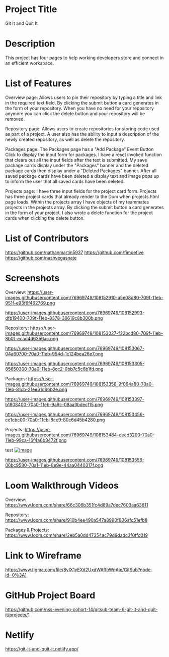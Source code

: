 # Project Title
Git It and Quit It

# Description 
This project has four pages to help working developers store and connect in an efficient workspace. 

# List of Features 
Overview page:
Allows users to pin their repository by typing a title and link in the required text field. By clicking the submit button a card generates in the form of your repository. When you have no need for your repository anymore you can click the delete button and your repository will be removed.

Repository page:
Allows users to create repositories for storing code used as part of a project. A user also has the ability to input a description of the newly created repository, as well as delete the repository.

Packages page:
The Packages page has a "Add Package" Event Button Click to display the input form for packages. I have a reset invoked function that clears out all the input fields after the text is submitted. My save package cards display under the "Packages" banner and the deleted package cards then display under a "Deleted Packages" banner. After all saved package cards have been deleted a display text and image pops up to inform the user that all saved cards have been deleted.

Projects page: 
I have three input fields for the project card form.
Projects has three project cards that already render to the Dom when projects.html page loads. Within the projects array I have objects of my teammates projects in the projects array. By clicking the submit button a card generates in the form of your project.
I also wrote a delete function for the project cards when clicking the delete button.

# List of Contributors 
https://github.com/nathanmartin5937
https://github.com/fimoefive
https://github.com/nashvegasnate

# Screenshots 
Overview:
[
https://user-images.githubusercontent.com/76969749/108152910-a5e08d80-709f-11eb-951f-e93f6f462769.png
](url)

[
https://user-images.githubusercontent.com/76969749/108152993-dfb19400-709f-11eb-8378-36619c8b300b.png
](url)

Repository:
[
https://user-images.githubusercontent.com/76969749/108153027-f22bcd80-709f-11eb-8b01-ecad4d6356ac.png
](url)

[
https://user-images.githubusercontent.com/76969749/108153067-04a60700-70a0-11eb-954d-1c124bea26e7.png
](url)

[
https://user-images.githubusercontent.com/76969749/108153305-85650300-70a0-11eb-8cc2-0bb7c5c6b1fd.png
](url)

Packages:
[
https://user-images.githubusercontent.com/76969749/108153358-9f064a80-70a0-11eb-81cb-21ee61d9bb2e.png
](url)

[
https://user-images.githubusercontent.com/76969749/108153397-b1808400-70a0-11eb-9a9c-08aa3bdecf15.png
](url)

[
https://user-images.githubusercontent.com/76969749/108153456-ce1cbc00-70a0-11eb-8cc9-80c6d45b4280.png
](url)

Projects:
[
https://user-images.githubusercontent.com/76969749/108153484-decd3200-70a0-11eb-99ca-16f4a6b3472f.png
](url)

test
[
![image](https://user-images.githubusercontent.com/76969749/108153521-f5738900-70a0-11eb-9b5f-48fbb5c34b2b.png)
](url)

https://user-images.githubusercontent.com/76969749/108153556-06bc9580-70a1-11eb-8e9e-44aa0440317f.png

# Loom Walkthrough Videos 
Overview:
https://www.loom.com/share/66c306b351fc4d89a7dec7603aa63611

Repository:
https://www.loom.com/share/910b4ee490a547a8990f806afc51efb8

Packages & Projects:
https://www.loom.com/share/2eb5a0dd47354ac79d9dadc3f0ffd019

# Link to Wireframe 
https://www.figma.com/file/8vIX1yEXd2UxdWARbWqAje/GitSub?node-id=0%3A1

# GitHub Project Board
https://github.com/nss-evening-cohort-14/gitsub-team-6-git-it-and-quit-it/projects/1

# Netlify
https://git-it-and-quit-it.netlify.app/
